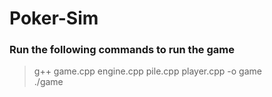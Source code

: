 # Poker-Sim

### Run the following commands to run the game

> g++ game.cpp engine.cpp pile.cpp player.cpp -o game  
> ./game